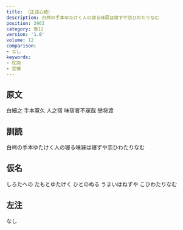 ```yaml
---
title: （正述心緒）
description: 白栲の手本ゆたけく人の寝る味寐は寝ずや恋ひわたりなむ
position: 2963
category: 巻12
version: '1.0'
volume: 12
comparison:
- なし
keywords:
- 枕詞
- 恋情
---
```


## 原文

白細之 手本寛久 人之宿 味宿者不寐哉 戀将渡

## 訓読

白栲の手本ゆたけく人の寝る味寐は寝ずや恋ひわたりなむ

## 仮名

しろたへの たもとゆたけく ひとのぬる うまいはねずや こひわたりなむ

## 左注

なし
